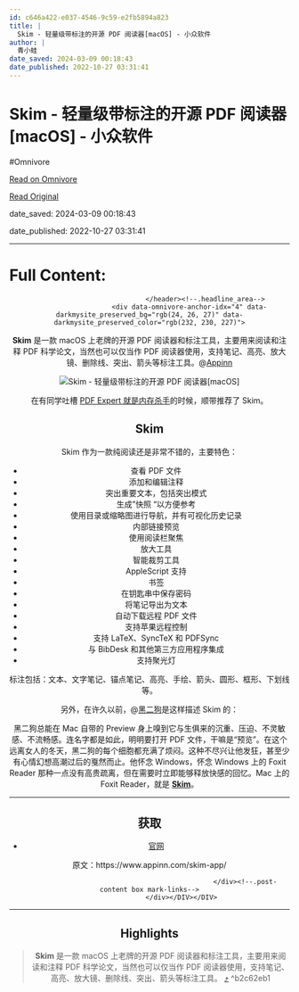 ```yaml
---
id: c646a422-e037-4546-9c59-e2fb5894a823
title: |
  Skim - 轻量级带标注的开源 PDF 阅读器[macOS] - 小众软件
author: |
  青小蛙
date_saved: 2024-03-09 00:18:43
date_published: 2022-10-27 03:31:41
---
```


# Skim - 轻量级带标注的开源 PDF 阅读器[macOS] - 小众软件
#Omnivore

[Read on Omnivore](https://omnivore.app/me/skim-pdf-mac-os-18e21a62f46)

[Read Original](https://www.appinn.com/skim-app/)

date_saved: 2024-03-09 00:18:43

date_published: 2022-10-27 03:31:41

--- 

# Full Content: 

<DIV id="readability-content"><DIV data-omnivore-anchor-idx="1" class="page" id="readability-page-1"><div data-omnivore-anchor-idx="2" id="post-43756" data-darkmysite_preserved_bg="rgb(24, 26, 27)" data-darkmysite_preserved_color="rgb(232, 230, 227)">
												<header data-omnivore-anchor-idx="3" data-darkmysite_preserved_bg="rgb(24, 26, 27)" data-darkmysite_preserved_color="rgb(232, 230, 227)">
							
										
								</header><!--.headline_area-->
						<div data-omnivore-anchor-idx="4" data-darkmysite_preserved_bg="rgb(24, 26, 27)" data-darkmysite_preserved_color="rgb(232, 230, 227)">
							
                            																								
																						
<p data-omnivore-anchor-idx="5" data-darkmysite_preserved_bg="rgb(24, 26, 27)" data-darkmysite_preserved_color="rgb(232, 230, 227)"><strong data-omnivore-anchor-idx="6" data-darkmysite_preserved_bg="rgb(24, 26, 27)" data-darkmysite_preserved_color="rgb(232, 230, 227)">Skim</strong> 是一款 macOS 上老牌的开源 PDF 阅读器和标注工具，主要用来阅读和注释 PDF 科学论文，当然也可以仅当作 PDF 阅读器使用，支持笔记、高亮、放大镜、删除线、突出、箭头等标注工具。@<a data-omnivore-anchor-idx="7" href="https://www.appinn.com/skim-app/" data-darkmysite_preserved_bg="rgb(24, 26, 27)" data-darkmysite_preserved_color="rgb(232, 230, 227)">Appinn</a> </p>


<div data-omnivore-anchor-idx="8" data-darkmysite_preserved_bg="rgb(24, 26, 27)" data-darkmysite_preserved_color="rgb(232, 230, 227)">
<figure data-omnivore-anchor-idx="9" data-darkmysite_preserved_bg="rgb(24, 26, 27)" data-darkmysite_preserved_color="rgb(232, 230, 227)"><img data-omnivore-anchor-idx="10" data-omnivore-original-src="https://static1.appinn.com/images/202210/skim.jpg!o" decoding="async" src="https://proxy-prod.omnivore-image-cache.app/0x0,sNAbDMAqMLHxwlXQhYjlFd3gPbebJyBZwdAW2gPw1jF0/https://static1.appinn.com/images/202210/skim.jpg!o" alt="Skim - 轻量级带标注的开源 PDF 阅读器[macOS]" title="Skim - 轻量级带标注的开源 PDF 阅读器[macOS] 1" data-darkmysite_preserved_bg="rgb(24, 26, 27)" data-darkmysite_preserved_color="rgb(232, 230, 227)" data-darkmysite_preserved_filter=""></figure></div>


<p data-omnivore-anchor-idx="11" data-darkmysite_preserved_bg="rgb(24, 26, 27)" data-darkmysite_preserved_color="rgb(232, 230, 227)">在有同学吐槽 <a data-omnivore-anchor-idx="12" href="https://meta.appinn.net/t/topic/37400" target="_blank" rel="noopener" data-darkmysite_preserved_bg="rgb(24, 26, 27)" data-darkmysite_preserved_color="rgb(232, 230, 227)">PDF Expert 就是内存杀手</a>的时候，顺带推荐了 Skim。</p>


<h2 data-omnivore-anchor-idx="13" id="skim" data-darkmysite_preserved_bg="rgb(24, 26, 27)" data-darkmysite_preserved_color="rgb(232, 230, 227)">Skim</h2>


<p data-omnivore-anchor-idx="14" data-darkmysite_preserved_bg="rgb(24, 26, 27)" data-darkmysite_preserved_color="rgb(232, 230, 227)">Skim 作为一款纯阅读还是非常不错的，主要特色：</p>



<ul data-omnivore-anchor-idx="15" data-darkmysite_preserved_bg="rgb(24, 26, 27)" data-darkmysite_preserved_color="rgb(232, 230, 227)"><li data-omnivore-anchor-idx="16" data-darkmysite_preserved_bg="rgb(24, 26, 27)" data-darkmysite_preserved_color="rgb(232, 230, 227)">查看 PDF 文件</li><li data-omnivore-anchor-idx="17" data-darkmysite_preserved_bg="rgb(24, 26, 27)" data-darkmysite_preserved_color="rgb(232, 230, 227)">添加和编辑注释</li><li data-omnivore-anchor-idx="18" data-darkmysite_preserved_bg="rgb(24, 26, 27)" data-darkmysite_preserved_color="rgb(232, 230, 227)">突出重要文本，包括突出模式</li><li data-omnivore-anchor-idx="19" data-darkmysite_preserved_bg="rgb(24, 26, 27)" data-darkmysite_preserved_color="rgb(232, 230, 227)">生成”快照 “以方便参考</li><li data-omnivore-anchor-idx="20" data-darkmysite_preserved_bg="rgb(24, 26, 27)" data-darkmysite_preserved_color="rgb(232, 230, 227)">使用目录或缩略图进行导航，并有可视化历史记录</li><li data-omnivore-anchor-idx="21" data-darkmysite_preserved_bg="rgb(24, 26, 27)" data-darkmysite_preserved_color="rgb(232, 230, 227)">内部链接预览</li><li data-omnivore-anchor-idx="22" data-darkmysite_preserved_bg="rgb(24, 26, 27)" data-darkmysite_preserved_color="rgb(232, 230, 227)">使用阅读栏聚焦</li><li data-omnivore-anchor-idx="23" data-darkmysite_preserved_bg="rgb(24, 26, 27)" data-darkmysite_preserved_color="rgb(232, 230, 227)">放大工具</li><li data-omnivore-anchor-idx="24" data-darkmysite_preserved_bg="rgb(24, 26, 27)" data-darkmysite_preserved_color="rgb(232, 230, 227)">智能裁剪工具</li><li data-omnivore-anchor-idx="25" data-darkmysite_preserved_bg="rgb(24, 26, 27)" data-darkmysite_preserved_color="rgb(232, 230, 227)">AppleScript 支持</li><li data-omnivore-anchor-idx="26" data-darkmysite_preserved_bg="rgb(24, 26, 27)" data-darkmysite_preserved_color="rgb(232, 230, 227)">书签</li><li data-omnivore-anchor-idx="27" data-darkmysite_preserved_bg="rgb(24, 26, 27)" data-darkmysite_preserved_color="rgb(232, 230, 227)">在钥匙串中保存密码</li><li data-omnivore-anchor-idx="28" data-darkmysite_preserved_bg="rgb(24, 26, 27)" data-darkmysite_preserved_color="rgb(232, 230, 227)">将笔记导出为文本</li><li data-omnivore-anchor-idx="29" data-darkmysite_preserved_bg="rgb(24, 26, 27)" data-darkmysite_preserved_color="rgb(232, 230, 227)">自动下载远程 PDF 文件</li><li data-omnivore-anchor-idx="30" data-darkmysite_preserved_bg="rgb(24, 26, 27)" data-darkmysite_preserved_color="rgb(232, 230, 227)">支持苹果远程控制</li><li data-omnivore-anchor-idx="31" data-darkmysite_preserved_bg="rgb(24, 26, 27)" data-darkmysite_preserved_color="rgb(232, 230, 227)">支持 LaTeX、SyncTeX 和 PDFSync</li><li data-omnivore-anchor-idx="32" data-darkmysite_preserved_bg="rgb(24, 26, 27)" data-darkmysite_preserved_color="rgb(232, 230, 227)">与 BibDesk 和其他第三方应用程序集成</li><li data-omnivore-anchor-idx="33" data-darkmysite_preserved_bg="rgb(24, 26, 27)" data-darkmysite_preserved_color="rgb(232, 230, 227)">支持聚光灯</li></ul>



<p data-omnivore-anchor-idx="34" data-darkmysite_preserved_bg="rgb(24, 26, 27)" data-darkmysite_preserved_color="rgb(232, 230, 227)">标注包括：文本、文字笔记、锚点笔记、高亮、手绘、箭头、圆形、框形、下划线等。</p>



<p data-omnivore-anchor-idx="35" data-darkmysite_preserved_bg="rgb(24, 26, 27)" data-darkmysite_preserved_color="rgb(232, 230, 227)">另外，在许久以前，@<a data-omnivore-anchor-idx="36" href="https://www.appinn.com/skim/" data-darkmysite_preserved_bg="rgb(24, 26, 27)" data-darkmysite_preserved_color="rgb(232, 230, 227)">黑二狗</a>是这样描述 Skim 的：</p>



<p data-omnivore-anchor-idx="37" data-darkmysite_preserved_bg="rgb(24, 26, 27)" data-darkmysite_preserved_color="rgb(232, 230, 227)">黑二狗总能在 Mac 自带的 Preview 身上嗅到它与生俱来的沉重、压迫、不灵敏感、不流畅感。连名字都是如此，明明要打开 PDF 文件，干嘛是“预览”。在这个远离女人的冬天，黑二狗的每个细胞都充满了烦闷。这种不尽兴让他发狂，甚至少有心情幻想高潮过后的戛然而止。他怀念 Windows，怀念 Windows 上的 Foxit Reader 那种一点没有高贵疏离，但在需要时立即能够释放快感的回忆。Mac 上的 Foxit Reader，就是&nbsp;<a data-omnivore-anchor-idx="38" href="https://www.appinn.com/skim/" data-darkmysite_preserved_bg="rgb(24, 26, 27)" data-darkmysite_preserved_color="rgb(232, 230, 227)"><strong data-omnivore-anchor-idx="39" data-darkmysite_preserved_bg="rgb(24, 26, 27)" data-darkmysite_preserved_color="rgb(232, 230, 227)">Skim</strong></a>。</p>



<hr data-omnivore-anchor-idx="40" data-darkmysite_preserved_bg="rgb(24, 26, 27)" data-darkmysite_preserved_color="rgb(232, 230, 227)">


<h2 data-omnivore-anchor-idx="41" id="%25e8%258e%25b7%25e5%258f%2596" data-darkmysite_preserved_bg="rgb(24, 26, 27)" data-darkmysite_preserved_color="rgb(232, 230, 227)">获取</h2>


<ul data-omnivore-anchor-idx="42" data-darkmysite_preserved_bg="rgb(24, 26, 27)" data-darkmysite_preserved_color="rgb(232, 230, 227)"><li data-omnivore-anchor-idx="43" data-darkmysite_preserved_bg="rgb(24, 26, 27)" data-darkmysite_preserved_color="rgb(232, 230, 227)"><a data-omnivore-anchor-idx="44" href="https://skim-app.sourceforge.io/" target="_blank" rel="noopener" data-darkmysite_preserved_bg="rgb(24, 26, 27)" data-darkmysite_preserved_color="rgb(232, 230, 227)">官网</a></li></ul>



<p data-omnivore-anchor-idx="45" data-darkmysite_preserved_bg="rgb(24, 26, 27)" data-darkmysite_preserved_color="rgb(232, 230, 227)">原文：https://www.appinn.com/skim-app/<a data-omnivore-anchor-idx="46" href="https://www.appinn.com/skim/" data-darkmysite_preserved_bg="rgb(24, 26, 27)" data-darkmysite_preserved_color="rgb(232, 230, 227)"></a></p>


																															
															
							
                            						</div><!--.post-content box mark-links-->
					</div></DIV></DIV>

---

## Highlights

> **Skim** 是一款 macOS 上老牌的开源 PDF 阅读器和标注工具，主要用来阅读和注释 PDF 科学论文，当然也可以仅当作 PDF 阅读器使用，支持笔记、高亮、放大镜、删除线、突出、箭头等标注工具。 [⤴️](https://omnivore.app/me/skim-pdf-mac-os-18e21a62f46#b2c62eb1-d7a9-445e-a6ce-65d9d282b9fb)  ^b2c62eb1

